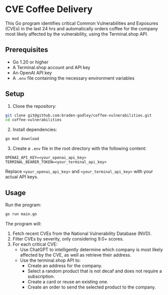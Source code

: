 # CVE Coffee Delivery

This Go program identifies critical Common Vulnerabilities and Exposures (CVEs) in the last 24 hrs and automatically orders coffee for the company most likely affected by the vulnerability, using the Terminal.shop API.

## Prerequisites

- Go 1.20 or higher
- A Terminal.shop account and API key
- An OpenAI API key
- A `.env` file containing the necessary environment variables

## Setup

1.  Clone the repository:

```bash
git clone git@github.com:braden-godley/coffee-vulnerabilities.git
cd coffee-vulnerabilities
```

2.  Install dependencies:

```bash
go mod download
```

3.  Create a `.env` file in the root directory with the following content:

```
OPENAI_API_KEY=<your_openai_api_key>
TERMINAL_BEARER_TOKEN=<your_terminal_api_key>
```

Replace `<your_openai_api_key>` and `<your_terminal_api_key>` with your actual API keys.

## Usage

Run the program:

```bash
go run main.go
```

The program will:

1. Fetch recent CVEs from the National Vulnerability Database (NVD).
2. Filter CVEs by severity, only considering 9.0+ scores.
3. For each critical CVE:
    - Use ChatGPT to intelligently determine which company is most likely affected by the CVE, as well as retrieve their address.
    - Use the terminal.shop API to:
        - Create an address for the company.
        - Select a random product that is not decaf and does not require a subscription.
        - Create a card or reuse an existing one.
        - Create an order to send the selected product to the company.

